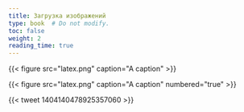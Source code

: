 ```yaml
---
title: Загрузка изображений
type: book  # Do not modify.
toc: false
weight: 2
reading_time: true
---
```


{{< figure src="latex.png" caption="A caption" >}}



{{< figure src="latex.png" caption="A caption" numbered="true" >}}

 

{{< tweet 1404140478925357060 >}}
